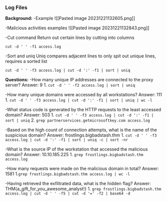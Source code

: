 <h3>Log Files </h3>
<b>Background:</b>
-Example
![[Pasted image 20231221132605.png]]

-Malicious activities examples
![[Pasted image 20231221132843.png]]

-Cut command
Return out certain lines by cutting into columns
```
cut -d ' ' -f1 access.log
```

-Sort and uniq
Uniq compares adjacent lines to only spit out unique lines, requires a sorted list
```
cut -d ' ' -f3 access.log | cut -d ':' -f1 | sort | uniq
```

<b>Questions:</b>
-How many unique IP addresses are connected to the proxy server? Answer: 9
	1. ```cut -d ' ' -f2 access.log | sort | uniq```

-How many unique domains were accessed by all workstations? Answer: 111
	1. ```cut -d ' ' -f3 access.log | cut -d ':' -f1 | sort | uniq | wc -l```

-What status code is generated by the HTTP requests to the least accessed domain? Answer: 503
	1. ```cut -d ' ' -f3 access.log | cut -d ':' -f1 | sort | uniq```
	2. ```grep partnerservices.getmicrosoftkey.com access.log```

-Based on the high count of connection attempts, what is the name of the suspicious domain? Answer: frostlings.bigbadstash.thm
	1. ```cut -d ' ' -f3 access.log | cut -d ':' -f1 | sort | uniq -c | sort -nr```

-What is the source IP of the workstation that accessed the malicious domain? Answer: 10.10.185.225
	1. ```grep frostlings.bigbadstash.thm access.log```

-How many requests were made on the malicious domain in total? Answer: 1581
	1.```grep frostlings.bigbadstash.thm access.log | wc -l```

-Having retrieved the exfiltrated data, what is the hidden flag? Answer: THM{a_gift_for_you_awesome_analyst!}
	1. ```grep frostlings.bigbadstash.thm access.log | cut -d ' ' -f5 | cut -d '=' -f2 | base64 -d```

